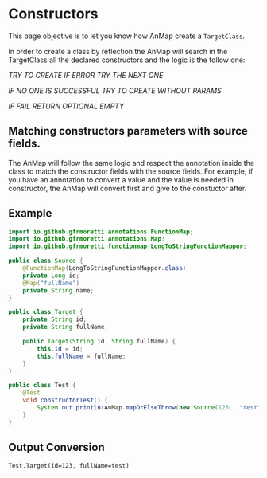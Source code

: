 # Constructors

This page objective is to let you know how AnMap create a `TargetClass`.

In order to create a class by reflection the AnMap will search in the TargetClass all the
declared constructors and the logic is the follow one:

*TRY TO CREATE IF ERROR TRY THE NEXT ONE*

*IF NO ONE IS SUCCESSFUL TRY TO CREATE WITHOUT PARAMS*

*IF FAIL RETURN OPTIONAL EMPTY*

## Matching constructors parameters with source fields.

The AnMap will follow the same logic and respect the annotation inside the class to match
the constructor fields with the source fields. For example, if you have an annotation to convert a value
and the value is needed in constructor, the AnMap will convert first and give to the constuctor after.

## Example

```java
import io.github.gfrmoretti.annotations.FunctionMap;
import io.github.gfrmoretti.annotations.Map;
import io.github.gfrmoretti.functionmap.LongToStringFunctionMapper;

public class Source {
    @FunctionMap(LongToStringFunctionMapper.class)
    private Long id;
    @Map("fullName")
    private String name;
}

public class Target {
    private String id;
    private String fullName;

    public Target(String id, String fullName) {
        this.id = id;
        this.fullName = fullName;
    }
}

public class Test {
    @Test
    void constructorTest() {
        System.out.println(AnMap.mapOrElseThrow(new Source(123L, "test"), Target.class));
    }
}
```

## Output Conversion

```
Test.Target(id=123, fullName=test)
```